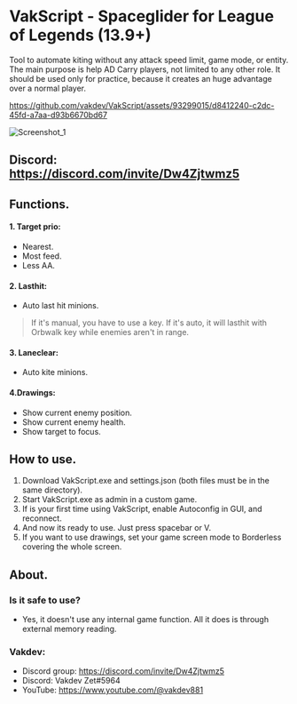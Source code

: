 # VakScript - Spaceglider for League of Legends (13.9+)

Tool to automate kiting without any attack speed limit, game mode, or entity.
The main purpose is help AD Carry players, not limited to any other role.
It should be used only for practice, because it creates an huge advantage over a normal player.

https://github.com/vakdev/VakScript/assets/93299015/d8412240-c2dc-45fd-a7aa-d93b6670bd67

![Screenshot_1](https://github.com/vakdev/VakScript/assets/93299015/70ace742-0d9a-4350-80fa-4785e989d6b8)

## Discord: https://discord.com/invite/Dw4Zjtwmz5

## Functions.
#### 1. Target prio:
 - Nearest.
 - Most feed.
 - Less AA.

#### 2. Lasthit:
 - Auto last hit minions.
 > If it's manual, you have to use a key. If it's auto, it will lasthit with Orbwalk key while enemies aren't in range.

#### 3. Laneclear:
 - Auto kite minions.

#### 4.Drawings:
 - Show current enemy position.
 - Show current enemy health.
 - Show target to focus.

## How to use.
1. Download VakScript.exe and settings.json (both files must be in the same directory).
2. Start VakScript.exe as admin in a custom game.
3. If is your first time using VakScript, enable Autoconfig in GUI,  and reconnect.
4.  And now its ready to use.  Just press spacebar or V.
5. If you want to use drawings, set your game screen mode to Borderless covering the whole screen.

## About.
### Is it  safe to use?
- Yes, it doesn't use any internal game function.  All it does is through external memory reading. 
### Vakdev:
- Discord group: https://discord.com/invite/Dw4Zjtwmz5
- Discord: Vakdev Zet#5964
- YouTube: https://www.youtube.com/@vakdev881
